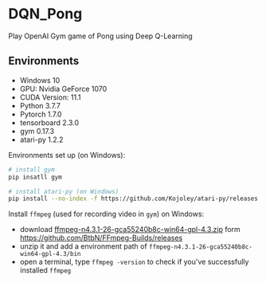 # DQN_Pong
Play OpenAI Gym game of Pong using Deep Q-Learning



## Environments

* Windows 10
* GPU: Nvidia GeForce 1070
* CUDA Version: 11.1
* Python 3.7.7
* Pytorch 1.7.0
* tensorboard 2.3.0
* gym 0.17.3
* atari-py 1.2.2

Environments set up (on Windows):

```bash
# install gym
pip insatll gym

# install atari-py (on Windows)
pip install --no-index -f https://github.com/Kojoley/atari-py/releases atari_py
```

Install `ffmpeg` (used for recording video in `gym`) on Windows:

* download [ffmpeg-n4.3.1-26-gca55240b8c-win64-gpl-4.3.zip](https://github.com/BtbN/FFmpeg-Builds/releases/download/autobuild-2020-12-07-12-50/ffmpeg-n4.3.1-26-gca55240b8c-win64-gpl-4.3.zip) form https://github.com/BtbN/FFmpeg-Builds/releases
* unzip it and add a environment path of `ffmpeg-n4.3.1-26-gca55240b8c-win64-gpl-4.3/bin`
* open a terminal, type `ffmpeg -version` to check if you've successfully installed `ffmpeg`

